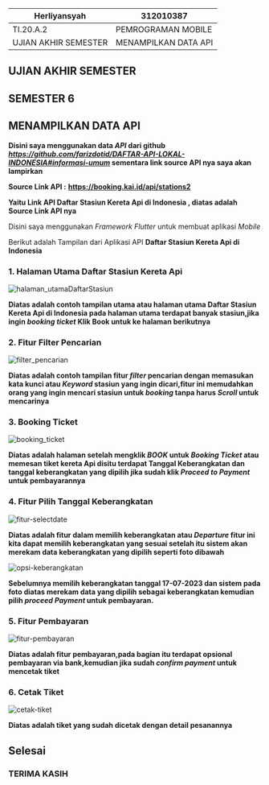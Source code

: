 | Herliyansyah          | 312010387             |
|-----------------------|-----------------------|
|  TI.20.A.2            | PEMROGRAMAN MOBILE    |
| UJIAN AKHIR SEMESTER  | MENAMPILKAN DATA API  |


## UJIAN AKHIR SEMESTER

## SEMESTER 6

## MENAMPILKAN DATA API

**Disini saya menggunakan data ***API*** dari github ***https://github.com/farizdotid/DAFTAR-API-LOKAL-INDONESIA#informasi-umum*** sementara link source API nya saya akan lampirkan**

**Source Link API :** **https://booking.kai.id/api/stations2** 

**Yaitu Link API ****Daftar Stasiun Kereta Api di Indonesia**** , diatas adalah Source Link API nya**

Disini saya menggunakan *Framework Flutter* untuk membuat aplikasi *Mobile*

Berikut adalah Tampilan dari Aplikasi API  **Daftar Stasiun Kereta Api di Indonesia**

### 1. Halaman Utama Daftar Stasiun Kereta Api

![halaman_utamaDaftarStasiun](img/halaman_utamaDaftarStasiun.png)

**Diatas adalah contoh tampilan utama atau halaman utama Daftar Stasiun Kereta Api di Indonesia pada halaman utama terdapat banyak stasiun,jika ingin *booking ticket* Klik Book untuk ke halaman berikutnya**

### 2. Fitur Filter Pencarian

![filter_pencarian](img/filter-pencarian.png)

**Diatas adalah contoh tampilan fitur ***filter*** pencarian dengan memasukan kata kunci atau ***Keyword*** stasiun yang ingin dicari,fitur ini memudahkan orang yang ingin mencari stasiun untuk ***booking*** tanpa harus ***Scroll*** untuk mencarinya**

### 3. Booking Ticket

![booking_ticket](img/booking_ticket.png)

**Diatas adalah halaman setelah mengklik ***BOOK*** untuk ***Booking Ticket*** atau memesan tiket kereta Api disitu terdapat Tanggal Keberangkatan dan tanggal keberangkatan yang dipilih jika sudah klik ***Proceed to Payment*** untuk pembayarannya**

### 4. Fitur Pilih Tanggal Keberangkatan

![fitur-selectdate](img/fitur-selectdate.png)

**Diatas adalah fitur dalam memilih keberangkatan atau ***Departure*** fitur ini kita dapat memilih keberangkatan yang sesuai setelah itu sistem akan merekam data keberangkatan yang dipilih seperti foto dibawah**

![opsi-keberangkatan](img/opsi-keberangkatan.png)

**Sebelumnya memilih keberangkatan tanggal 17-07-2023 dan sistem pada foto diatas merekam data yang dipilih sebagai keberangkatan kemudian pilih ***proceed Payment*** untuk pembayaran.**

### 5. Fitur Pembayaran

![fitur-pembayaran](img/fitur-pembayaran.png)

**Diatas adalah fitur pembayaran,pada bagian itu terdapat opsional pembayaran via bank,kemudian jika sudah ***confirm payment*** untuk mencetak tiket**

### 6. Cetak Tiket 

![cetak-tiket](img/cetak-tiket.png)

**Diatas adalah tiket yang sudah dicetak dengan detail pesanannya**


## Selesai


### TERIMA KASIH

